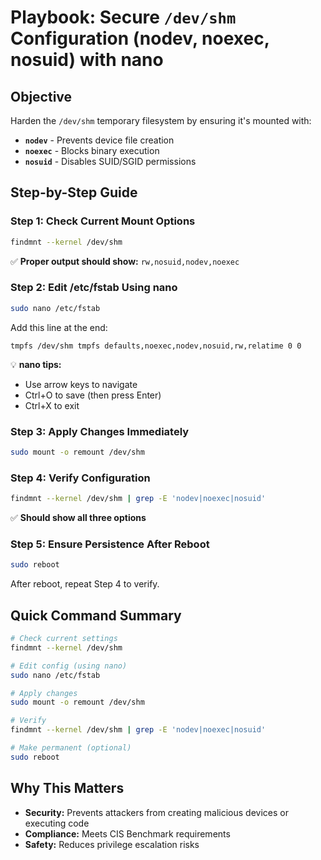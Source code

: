 # **Playbook: Secure `/dev/shm` Configuration (nodev, noexec, nosuid) with nano**

## **Objective**  
Harden the `/dev/shm` temporary filesystem by ensuring it's mounted with:
- **`nodev`** - Prevents device file creation
- **`noexec`** - Blocks binary execution
- **`nosuid`** - Disables SUID/SGID permissions

## **Step-by-Step Guide**

### **Step 1: Check Current Mount Options**
```bash
findmnt --kernel /dev/shm
```
✅ **Proper output should show:** `rw,nosuid,nodev,noexec`

### **Step 2: Edit /etc/fstab Using nano**
```bash
sudo nano /etc/fstab
```

Add this line at the end:
```
tmpfs /dev/shm tmpfs defaults,noexec,nodev,nosuid,rw,relatime 0 0
```

💡 **nano tips:**
- Use arrow keys to navigate
- Ctrl+O to save (then press Enter)
- Ctrl+X to exit

### **Step 3: Apply Changes Immediately**
```bash
sudo mount -o remount /dev/shm
```

### **Step 4: Verify Configuration**
```bash
findmnt --kernel /dev/shm | grep -E 'nodev|noexec|nosuid'
```
✅ **Should show all three options**

### **Step 5: Ensure Persistence After Reboot**
```bash
sudo reboot
```
After reboot, repeat Step 4 to verify.

## **Quick Command Summary**
```bash
# Check current settings
findmnt --kernel /dev/shm

# Edit config (using nano)
sudo nano /etc/fstab

# Apply changes
sudo mount -o remount /dev/shm

# Verify
findmnt --kernel /dev/shm | grep -E 'nodev|noexec|nosuid'

# Make permanent (optional)
sudo reboot
```

## **Why This Matters**
- **Security:** Prevents attackers from creating malicious devices or executing code
- **Compliance:** Meets CIS Benchmark requirements
- **Safety:** Reduces privilege escalation risks
